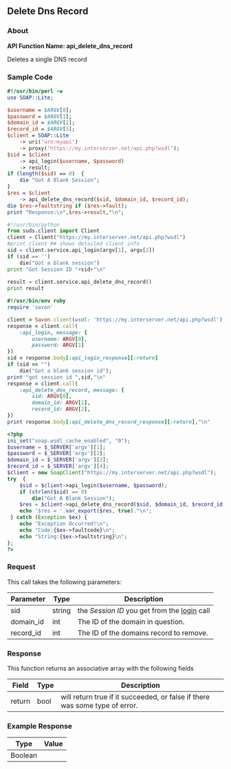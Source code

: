 
## Delete Dns Record

### About

**API Function Name: api_delete_dns_record**

Deletes a single DNS record


### Sample Code

```perl
#!/usr/bin/perl -w
use SOAP::Lite;

$username = $ARGV[0];
$password = $ARGV[1];
$domain_id = $ARGV[2];
$record_id = $ARGV[3];
$client = SOAP::Lite
	-> uri('urn:myapi')
	-> proxy('https://my.interserver.net/api.php?wsdl');
$sid = $client
	-> api_login($username, $password)
	-> result;
if (length($sid) == 0)  {
	die "Got A Blank Session";
} 
$res = $client
	-> api_delete_dns_record($sid, $domain_id, $record_id);
die $res->faultstring if ($res->fault);
print "Response:\n",$res->result,"\n";

```

```python
#!/usr/bin/python
from suds.client import Client
client = Client("https://my.interserver.net/api.php?wsdl")
#print client ## shows detailed client info
sid = client.service.api_login(argv[1], argv[2])
if (sid == '')
	die("Got a blank session")
print "Got Session ID "+sid+"\n"
  
result = client.service.api_delete_dns_record()
print result

```

```ruby
#!/usr/bin/env ruby
require 'savon'

client = Savon.client(wsdl: 'https://my.interserver.net/api.php?wsdl')
response = client.call(
	:api_login, message: {
		username: ARGV[0],
		password: ARGV[1]
})
sid = response.body[:api_login_response][:return]
if (sid == "")
	die("Got a blank session id");
print "got session id ",sid,"\n"
response = client.call(
	:api_delete_dns_record, message: { 
		sid: ARGV[0], 
		domain_id: ARGV[1], 
		record_id: ARGV[2], 
})
print response.body[:api_delete_dns_record_response][:return],"\n"

```

```php
<?php
ini_set("soap.wsdl_cache_enabled", "0");
$username = $_SERVER['argv'][1];
$password = $_SERVER['argv'][2];
$domain_id = $_SERVER['argv'][3];
$record_id = $_SERVER['argv'][4];
$client = new SoapClient("https://my.interserver.net/api.php?wsdl");
try  { 
	$sid = $client->api_login($username, $password);
	if (strlen($sid) == 0)
		die("Got A Blank Session");
	$res = $client->api_delete_dns_record($sid, $domain_id, $record_id);
	echo '$res = '.var_export($res, true)."\n";
 } catch (Exception $ex) {
	echo "Exception Occurred!\n";
	echo "Code:{$ex->faultcode}\n";
	echo "String:{$ex->faultstring}\n";
}; 
?>
```



### Request

This call takes the following parameters:

Parameter|Type|Description
---------|----|-----------
sid|string|the *Session ID* you get from the [login](#login) call
domain_id|int|The ID of the domain in question.
record_id|int|The ID of the domains record to remove.


### Response

This function returns an associative array with the following fields

Field|Type|Description
-----|----|-----------
return|bool|will return true if it succeeded, or false if there was some type of error.


### Example Response

<table>
	<thead>
		<tr>
			<th>Type</th>
			<th>Value</th>
		</tr>
	</thead>
	<tbody>
		<tr>
			<td>Boolean</td>
			<td></td>
		</tr>
	</tbody>
</table>


